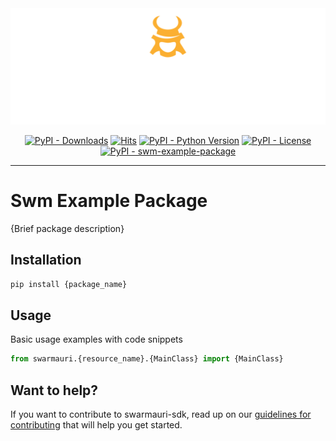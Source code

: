 
<!-- Dark OS/GitHub theme → show LIGHT PNG; Light → show DARK PNG -->
<picture>
  <source media="(prefers-color-scheme: dark)"  srcset="../../../assets/swarmauri_brand_frag_light.png">
  <source media="(prefers-color-scheme: light)" srcset="../../../assets/swarmauri_brand_frag_dark.png">
  <!-- Fallback below (see #2) -->
  <img alt="Project logo" src="../../../assets/swarmauri_brand_frag_dark.png" width="640">
</picture>


<p align="center">
    <a href="https://pypi.org/project/swm-example-package/">
        <img src="https://img.shields.io/pypi/dm/swm-example-package" alt="PyPI - Downloads"/></a>
    <a href="https://hits.sh/github.com/swarmauri/swarmauri-sdk/tree/master/pkgs/standards/swm_example_package/">
        <img alt="Hits" src="https://hits.sh/github.com/swarmauri/swarmauri-sdk/tree/master/pkgs/standards/swm_example_package.svg"/></a>
    <a href="https://pypi.org/project/swm-example-package/">
        <img src="https://img.shields.io/pypi/pyversions/swm-example-package" alt="PyPI - Python Version"/></a>
    <a href="https://pypi.org/project/swm-example-package/">
        <img src="https://img.shields.io/pypi/l/swm-example-package" alt="PyPI - License"/></a>
    <a href="https://pypi.org/project/swm-example-package/">
        <img src="https://img.shields.io/pypi/v/swm-example-package?label=swm-example-package&color=green" alt="PyPI - swm-example-package"/></a>
</p>

---

# Swm Example Package

{Brief package description}

## Installation

```bash
pip install {package_name}
```

## Usage
Basic usage examples with code snippets
```python
from swarmauri.{resource_name}.{MainClass} import {MainClass}
```
## Want to help?

If you want to contribute to swarmauri-sdk, read up on our [guidelines for contributing](https://github.com/swarmauri/swarmauri-sdk/blob/master/contributing.md) that will help you get started.
